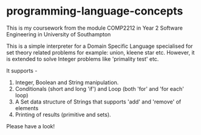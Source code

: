 # programming-language-concepts
This is my coursework from the module COMP2212 in Year 2 Software Engineering in University of Southampton

This is a simple interpreter for a Domain Specific Language specialised for set theory related problems for example: union, kleene star etc. However, it is extended to solve Integer problems like 'primality test' etc.

It supports - 

1. Integer, Boolean and String manipulation.
2. Conditionals (short and long 'if') and Loop (both 'for' and 'for each' loop)
3. A Set data structure of Strings that supports 'add' and 'remove' of elements
4. Printing of results (primitive and sets).

Please have a look!
